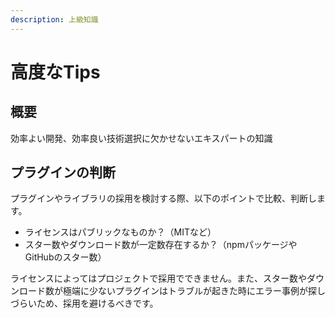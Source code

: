 ```yaml
---
description: 上級知識
---
```


# 高度なTips

## 概要

効率よい開発、効率良い技術選択に欠かせないエキスパートの知識

## プラグインの判断

プラグインやライブラリの採用を検討する際、以下のポイントで比較、判断します。

* ライセンスはパブリックなものか？（MITなど）
* スター数やダウンロード数が一定数存在するか？（npmパッケージやGitHubのスター数）

ライセンスによってはプロジェクトで採用でできません。また、スター数やダウンロード数が極端に少ないプラグインはトラブルが起きた時にエラー事例が探しづらいため、採用を避けるべきです。

